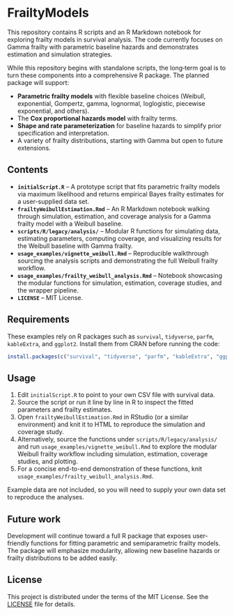 # FrailtyModels

This repository contains R scripts and an R Markdown notebook for exploring frailty models in survival analysis. The code currently focuses on Gamma frailty with parametric baseline hazards and demonstrates estimation and simulation strategies.

While this repository begins with standalone scripts, the long‑term goal is to turn these components into a comprehensive R package. The planned package will support:

- **Parametric frailty models** with flexible baseline choices (Weibull, exponential, Gompertz, gamma, lognormal, loglogistic, piecewise exponential, and others).
- The **Cox proportional hazards model** with frailty terms.
- **Shape and rate parameterization** for baseline hazards to simplify prior specification and interpretation.
- A variety of frailty distributions, starting with Gamma but open to future extensions.

## Contents

- **`initialScript.R`** – A prototype script that fits parametric frailty models via maximum likelihood and returns empirical Bayes frailty estimates for a user-supplied data set.
- **`frailtyWeibullEstimation.Rmd`** – An R Markdown notebook walking through simulation, estimation, and coverage analysis for a Gamma frailty model with a Weibull baseline.
- **`scripts/R/legacy/analysis/`** – Modular R functions for simulating data,
  estimating parameters, computing coverage, and visualizing results for the
  Weibull baseline with Gamma frailty.
- **`usage_examples/vignette_weibull.Rmd`** – Reproducible walkthrough sourcing
  the analysis scripts and demonstrating the full Weibull frailty workflow.
- **`usage_examples/frailty_weibull_analysis.Rmd`** – Notebook showcasing the
  modular functions for simulation, estimation, coverage studies, and the
  wrapper pipeline.
- **`LICENSE`** – MIT License.

## Requirements

These examples rely on R packages such as `survival`, `tidyverse`, `parfm`, `kableExtra`, and `ggplot2`. Install them from CRAN before running the code:

```r
install.packages(c("survival", "tidyverse", "parfm", "kableExtra", "ggplot2"))
```

## Usage

1. Edit `initialScript.R` to point to your own CSV file with survival data.
2. Source the script or run it line by line in R to inspect the fitted parameters and frailty estimates.
3. Open `frailtyWeibullEstimation.Rmd` in RStudio (or a similar environment) and knit it to HTML to reproduce the simulation and coverage study.
4. Alternatively, source the functions under `scripts/R/legacy/analysis/` and
   run `usage_examples/vignette_weibull.Rmd` to explore the modular Weibull
   frailty workflow including simulation, estimation, coverage studies, and
   plotting.
5. For a concise end-to-end demonstration of these functions, knit
   `usage_examples/frailty_weibull_analysis.Rmd`.

Example data are not included, so you will need to supply your own data set to reproduce the analyses.

## Future work

Development will continue toward a full R package that exposes user-friendly functions for fitting parametric and semiparametric frailty models. The package will emphasize modularity, allowing new baseline hazards or frailty distributions to be added easily.

## License

This project is distributed under the terms of the MIT License. See the [LICENSE](LICENSE) file for details.
